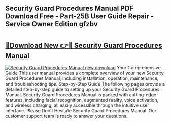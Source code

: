 ## Security Guard Procedures Manual PDF Download Free - Part-25B User Guide Repair - Service Owner Edition gfzbv

# <h2><a href="http://bc6780.oget.top/?id=Security+Guard+Procedures+Manual">🔗Download New 👉🔴 Security Guard Procedures Manual</a></h2>

[![Security Guard Procedures Manual new download](https://i.imgur.com/5g1atiW.png)](http://bc6780.oget.top/?id=Security+Guard+Procedures+Manual)
Your Comprehensive Guide This user manual provides a complete overview of your new Security Guard Procedures Manual, including installation, operation, maintenance, and troubleshooting tips. Step-by-Step Guide The following pages provide a detailed step-by-step guide to setting up your Security Guard Procedures Manual. Security Guard Procedures Manual is packed with cutting-edge features, including facial recognition, augmented reality, voice activation, and wireless charging, all easily accessible through the intuitive user interface. Please Don't Hesitate Security Guard Procedures Manual. Our customer support team is ready to answer your questions.
